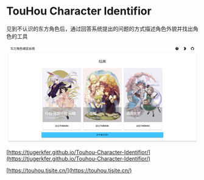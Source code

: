 # TouHou Character Identifior
见到不认识的东方角色后，通过回答系统提出的问题的方式描述角色外貌并找出角色的工具

![示例图](./media/example.png)

[https://tjugerkfer.github.io/Touhou-Character-Identifior/](https://tjugerkfer.github.io/Touhou-Character-Identifior/)

[https://touhou.tjsite.cn/](https://touhou.tjsite.cn/)
